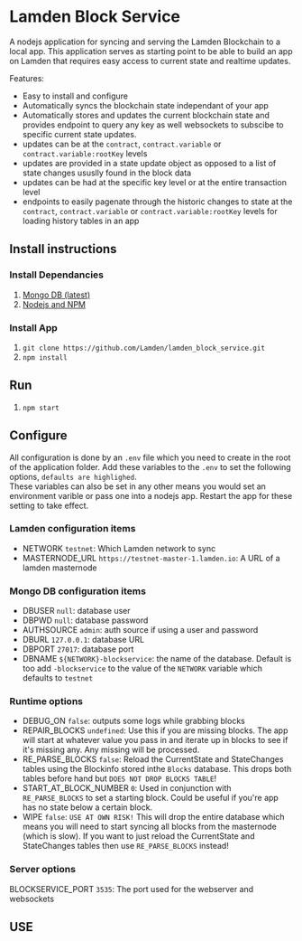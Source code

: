 # Lamden Block Service
A nodejs application for syncing and serving the Lamden Blockchain to a local app.
This application serves as starting point to be able to build an app on Lamden that requires easy access to current state and realtime updates.

Features:
- Easy to install and configure
- Automatically syncs the blockchain state independant of your app
- Automatically stores and updates the current blockchain state and provides endpoint to query any key as well websockets to subscibe to specific current state updates.
- updates can be at the `contract`, `contract.variable` or `contract.variable:rootKey` levels
- updates are provided in a state update object as opposed to a list of state changes ususlly found in the block data
- updates can be had at the specific key level or at the entire transaction level
- endpoints to easily pagenate through the historic changes to state at the `contract`, `contract.variable` or `contract.variable:rootKey` levels for loading history tables in an app

## Install instructions

### Install Dependancies
1. [Mongo DB (latest)](https://docs.mongodb.com/manual/installation/)
2. [Nodejs and NPM](https://nodejs.org/en/)

### Install App
1. `git clone https://github.com/Lamden/lamden_block_service.git`
2. `npm install`

## Run
1. `npm start`

## Configure
All configuration is done by an `.env` file which you need to create in the root of the application folder.
Add these variables to the `.env` to set the following options, `defaults are highlighed`.  
These variables can also be set in any other means you would set an environment varible or pass one into a nodejs app.
Restart the app for these setting to take effect.

### Lamden configuration items
- NETWORK `testnet`: Which Lamden network to sync
- MASTERNODE_URL `https://testnet-master-1.lamden.io`: A URL of a lamden masternode

### Mongo DB configuration items
- DBUSER `null`: database user
- DBPWD `null`: database password
- AUTHSOURCE `admin`: auth source if using a user and password
- DBURL `127.0.0.1`: database URL
- DBPORT `27017`: database port
- DBNAME `${NETWORK}-blockservice`: the name of the database. Default is too add `-blockservice` to the value of the `NETWORK` variable which defaults to `testnet`

### Runtime options
- DEBUG_ON `false`: outputs some logs while grabbing blocks
- REPAIR_BLOCKS `undefined`: Use this if you are missing blocks. The app will start at whatever value you pass in and iterate up in blocks to see if it's missing any. Any missing will be processed.
- RE_PARSE_BLOCKS `false`: Reload the CurrentState and StateChanges tables using the Blockinfo stored inthe `Blocks` database. This drops both tables before hand but `DOES NOT DROP BLOCKS TABLE`!
- START_AT_BLOCK_NUMBER `0`: Used in conjunction with `RE_PARSE_BLOCKS` to set a starting block.  Could be useful if you're app has no state below a certain block.
- WIPE `false`: `USE AT OWN RISK!` This will drop the entire database which means you will need to start syncing all blocks from the masternode (which is slow).  If you want to just reload the CurrentState and StateChanges tables then use `RE_PARSE_BLOCKS` instead!


### Server options
BLOCKSERVICE_PORT `3535`: The port used for the webserver and websockets

## USE
